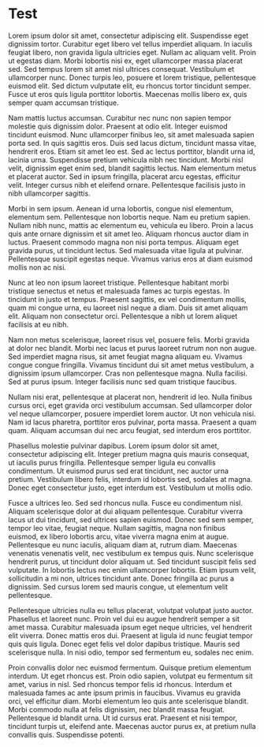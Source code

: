 # Test

Lorem ipsum dolor sit amet, consectetur adipiscing elit. Suspendisse eget dignissim tortor. Curabitur eget libero vel tellus imperdiet aliquam. In iaculis feugiat libero, non gravida ligula ultricies eget. Nullam ac aliquam velit. Proin ut egestas diam. Morbi lobortis nisi ex, eget ullamcorper massa placerat sed. Sed tempus lorem sit amet nisl ultrices consequat. Vestibulum et ullamcorper nunc. Donec turpis leo, posuere et lorem tristique, pellentesque euismod elit. Sed dictum vulputate elit, eu rhoncus tortor tincidunt semper. Fusce ut eros quis ligula porttitor lobortis. Maecenas mollis libero ex, quis semper quam accumsan tristique.

Nam mattis luctus accumsan. Curabitur nec nunc non sapien tempor molestie quis dignissim dolor. Praesent at odio elit. Integer euismod tincidunt euismod. Nunc ullamcorper finibus leo, sit amet malesuada sapien porta sed. In quis sagittis eros. Duis sed lacus dictum, tincidunt massa vitae, hendrerit eros. Etiam sit amet leo est. Sed ac lectus porttitor, blandit urna id, lacinia urna. Suspendisse pretium vehicula nibh nec tincidunt. Morbi nisl velit, dignissim eget enim sed, blandit sagittis lectus. Nam elementum metus et placerat auctor. Sed in ipsum fringilla, placerat arcu egestas, efficitur velit. Integer cursus nibh et eleifend ornare. Pellentesque facilisis justo in nibh ullamcorper sagittis.

Morbi in sem ipsum. Aenean id urna lobortis, congue nisl elementum, elementum sem. Pellentesque non lobortis neque. Nam eu pretium sapien. Nullam nibh nunc, mattis ac elementum eu, vehicula eu libero. Proin a lacus quis ante ornare dignissim et sit amet leo. Aliquam rhoncus auctor diam in luctus. Praesent commodo magna non nisi porta tempus. Aliquam eget gravida purus, ut tincidunt lectus. Sed malesuada vitae ligula at pulvinar. Pellentesque suscipit egestas neque. Vivamus varius eros at diam euismod mollis non ac nisi.

Nunc at leo non ipsum laoreet tristique. Pellentesque habitant morbi tristique senectus et netus et malesuada fames ac turpis egestas. In tincidunt in justo et tempus. Praesent sagittis, ex vel condimentum mollis, quam mi congue urna, eu laoreet nisl neque a diam. Duis sit amet aliquam elit. Aliquam non consectetur orci. Pellentesque a nibh ut lorem aliquet facilisis at eu nibh.

Nam non metus scelerisque, laoreet risus vel, posuere felis. Morbi gravida at dolor nec blandit. Morbi nec lacus et purus laoreet rutrum non non augue. Sed imperdiet magna risus, sit amet feugiat magna aliquam eu. Vivamus congue congue fringilla. Vivamus tincidunt dui sit amet metus vestibulum, a dignissim ipsum ullamcorper. Cras non pellentesque magna. Nulla facilisi. Sed at purus ipsum. Integer facilisis nunc sed quam tristique faucibus.

Nullam nisi erat, pellentesque at placerat non, hendrerit id leo. Nulla finibus cursus orci, eget gravida orci vestibulum accumsan. Sed ullamcorper dolor vel neque ullamcorper, posuere imperdiet lorem auctor. Ut non vehicula nisi. Nam id lacus pharetra, porttitor eros pulvinar, porta massa. Praesent a quam quam. Aliquam accumsan dui nec arcu feugiat, sed interdum eros porttitor.

Phasellus molestie pulvinar dapibus. Lorem ipsum dolor sit amet, consectetur adipiscing elit. Integer pretium magna quis mauris consequat, ut iaculis purus fringilla. Pellentesque semper ligula eu convallis condimentum. Ut euismod purus sed erat tincidunt, nec auctor urna pretium. Vestibulum libero felis, interdum id lobortis sed, sodales at magna. Donec eget consectetur justo, eget interdum est. Vestibulum ut mollis odio.

Fusce a ultrices leo. Sed sed rhoncus nulla. Fusce eu condimentum nisl. Aliquam scelerisque dolor at dui aliquam pellentesque. Curabitur viverra lacus ut dui tincidunt, sed ultrices sapien euismod. Donec sed sem semper, tempor leo vitae, feugiat neque. Nullam sagittis, magna non finibus euismod, ex libero lobortis arcu, vitae viverra magna enim at augue. Pellentesque eu nunc iaculis, aliquam diam at, rutrum diam. Maecenas venenatis venenatis velit, nec vestibulum ex tempus quis. Nunc scelerisque hendrerit purus, ut tincidunt dolor aliquam ut. Sed tincidunt suscipit felis sed vulputate. In lobortis lectus nec enim ullamcorper lobortis. Etiam ipsum velit, sollicitudin a mi non, ultrices tincidunt ante. Donec fringilla ac purus a dignissim. Sed cursus lorem sed mauris congue, ut elementum velit pellentesque.

Pellentesque ultricies nulla eu tellus placerat, volutpat volutpat justo auctor. Phasellus et laoreet nunc. Proin vel dui eu augue hendrerit semper a sit amet massa. Curabitur malesuada ipsum eget neque ultricies, vel hendrerit elit viverra. Donec mattis eros dui. Praesent at ligula id nunc feugiat tempor quis quis ligula. Donec eget felis vel dolor dapibus tristique. Mauris sed scelerisque nulla. In nisi odio, tempor sed fermentum eu, sodales nec enim.

Proin convallis dolor nec euismod fermentum. Quisque pretium elementum interdum. Ut eget rhoncus est. Proin odio sapien, volutpat eu fermentum sit amet, varius in nisl. Sed rhoncus tempor felis id rhoncus. Interdum et malesuada fames ac ante ipsum primis in faucibus. Vivamus eu gravida orci, vel efficitur diam. Morbi elementum leo quis ante scelerisque blandit. Morbi commodo nulla at felis dignissim, nec blandit massa feugiat. Pellentesque id blandit urna. Ut id cursus erat. Praesent et nisi tempor, tincidunt turpis ut, eleifend ante. Maecenas auctor purus ex, at pretium nulla convallis quis. Suspendisse potenti.